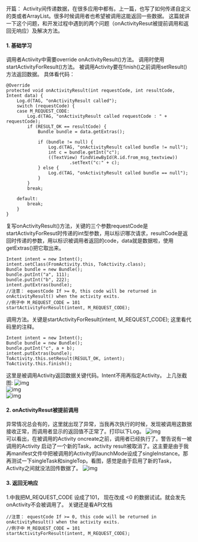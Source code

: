 开篇：
Activity间传递数据，在很多应用中都有。上一篇，也写了如何传递自定义的类或者ArrayList。很多时候调用者也希望被调用这能返回一些数据。
这篇就讲一下这个问题，和开发过程中遇到的两个问题（onActivityResut被提前调用和返回无响应）及解决方法。
#### 1. 基础学习
调用者Actiivity中需要override onActivityResult()方法。
调用时使用startActivityForResult()方法。
被调用Activity要在finish()之前调用setResult()方法返回数据。
具体看代码：
```  
@Override
protected void onActivityResult(int requestCode, int resultCode, Intent data) {
	Log.d(TAG, "onActivityResult called");
	switch (requestCode) {
	case M_REQUEST_CODE:
		Log.d(TAG, "onActivityResult called requestCode : " + requestCode);
		if (RESULT_OK == resultCode) {
			Bundle bundle = data.getExtras();

			if (bundle != null) {
				Log.d(TAG, "onActivityResult called bundle != null");
				int c = bundle.getInt("c");
				((TextView) findViewById(R.id.from_msg_textview))
						.setText("c:" + c);
			} else {
				Log.d(TAG, "onActivityResult called bundle == null");
			}
		}
		break;

	default:
		break;
	}
}   
```
复写onActivityResult()方法，关键的三个参数requestCode是startActivityForResut时传递的int型参数，用以标识哪次请求，resultCode是返回时传递的参数，用以标识被调用者返回的code，data就是数据啦，使用getExtras()把它取出来。
```  
Intent intent = new Intent();
intent.setClass(FromActivity.this, ToActivity.class);
Bundle bundle = new Bundle();
bundle.putInt("a", 111);
bundle.putInt("b", 222);
intent.putExtras(bundle);
//注意： equestCode If >= 0, this code will be returned in onActivityResult() when the activity exits.
//例子中 M_REQUEST_CODE = 101
startActivityForResult(intent, M_REQUEST_CODE);
```
调用方法。关键是startActivityForResult(intent, M_REQUEST_CODE); 这里看代码里的注释。
```  
Intent intent = new Intent();
Bundle bundle = new Bundle();
bundle.putInt("c", a + b);
intent.putExtras(bundle);
ToActivity.this.setResult(RESULT_OK, intent);
ToActivity.this.finish();
```
这里是被调用Activity返回数据关键代码。Intent不用再指定Activity。
上几张截图:
![img](P)  
![img](P)  
![img](P)  
#### 2. onActivityResut被提前调用
异常情况总会有的，这里就出现了异常，当我再次执行的时候，发现被调用这数据接收正常，而调用者显示的返回值不正常了。打印以下Log。
![img](P)  
可以看出，在被调用的Activity oncreate之前，调用者已经执行了。警告说有一被调用的Activity 启动了一个新的Task，activity result被取消了。这主要是由于我再manifest文件中把被调用的Activity的launchMode设成了singleInstance。那再测试一下singleTask和singleTop。看图，感觉是由于启用了新的Task，Activity之间就没法回传数据了。
![img](P)  
#### 3. 返回无响应
1.中我把M_REQUEST_CODE 设成了101， 现在改成 <0 的数据试试。就会发先onActivity不会被调用了。
关键还是看API文档
```  
//注意： equestCode If >= 0, this code will be returned in onActivityResult() when the activity exits.
//例子中 M_REQUEST_CODE = 101
startActivityForResult(intent, M_REQUEST_CODE);
```